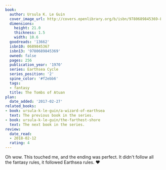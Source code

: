 ```yaml
---
book:
  author: Ursula K. Le Guin
  cover_image_url: http://covers.openlibrary.org/b/isbn/9780689845369-L.jpg
  dimensions:
    height: 21.0
    thickness: 1.5
    width: 10.6
  goodreads: '13662'
  isbn10: 0689845367
  isbn13: '9780689845369'
  owned: false
  pages: 256
  publication_year: '1970'
  series: Earthsea Cycle
  series_position: '2'
  spine_color: '#f2ebb6'
  tags:
  - fantasy
  title: The Tombs of Atuan
plan:
  date_added: '2017-02-27'
related_books:
- book: ursula-k-le-guin/a-wizard-of-earthsea
  text: The previous book in the series.
- book: ursula-k-le-guin/the-farthest-shore
  text: The next book in the series.
review:
  date_read:
  - 2018-02-12
  rating: 4
---
```


Oh wow. This touched me, and the ending was perfect. It didn't follow all the fantasy rules, it followed Earthsea rules.
❤
